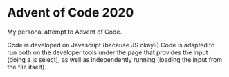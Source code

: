 # Advent of Code 2020
My personal attempt to Advent of Code.

Code is developed on Javascript (because JS okay?)
Code is adapted to run both on the developer tools under the page that provides the input (doing a js select), as well as independently running (loading the input from the file itself).


